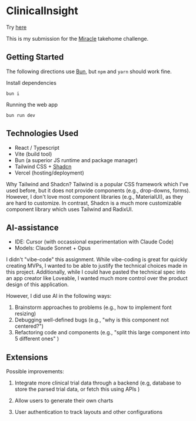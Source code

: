# ClinicalInsight

Try [here](https://clinical-insights.vercel.app/)

This is my submission for the [Miracle](https://www.miracleml.com/) takehome challenge.

## Getting Started

The following directions use [Bun](https://www.bun.sh), but `npm` and `yarn` should work fine.

Install dependencies

```
bun i
```

Running the web app

```
bun run dev
```

## Technologies Used

- React / Typescript
- Vite (build tool)
- Bun (a superior JS runtime and package manager)
- Tailwind CSS + [Shadcn](https://ui.shadcn.com/)
- Vercel (hosting/deployment)

Why Tailwind and Shadcn? Tailwind is a popular CSS framework which I've used before, but it does not provide components (e.g., drop-downs, forms). However, I don't love most component libraries (e.g., MaterialUI), as they are hard to customize. In contrast, Shadcn is a much more customizable component library which uses Tailwind and RadixUI.

## AI-assistance

- IDE: Cursor (with occassional experimentation with Claude Code)
- Models: Claude Sonnet + Opus

I didn't "vibe-code" this assignment. While vibe-coding is great for quickly creating MVPs, I wanted to be able to justify the technical choices made in this project. Additionally, while I could have pasted the technical spec into an app creator like Loveable, I wanted much more control over the product design of this application.

However, I did use AI in the following ways:

1. Brainstorm approaches to problems (e.g., how to implement font resizing)
2. Debugging well-defined bugs (e.g., "why is this component not centered?")
3. Refactoring code and components (e.g., "split this large component into 5 different ones" )

## Extensions

Possible improvements:

1. Integrate more clinical trial data through a backend (e.g, database to store the parsed trial data, or fetch this using APIs )

2. Allow users to generate their own charts

3. User authentication to track layouts and other configurations
